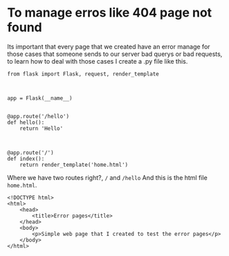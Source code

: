 # To manage erros like 404 page not found
Its important that every page that we created have an error manage for those cases that someone sends to our server bad querys or bad requests, to learn how to deal with those cases I create a .py file like this.
```
from flask import Flask, request, render_template



app = Flask(__name__)


@app.route('/hello')
def hello():
    return 'Hello'



@app.route('/')
def index():
    return render_template('home.html')

```
Where we have two routes right?, `/` and `/hello` And this is the html file `home.html`.
```
<!DOCTYPE html>
<html>
    <head>
        <title>Error pages</title>
    </head>
    <body>
        <p>Simple web page that I created to test the error pages</p>
    </body>
</html>
```
